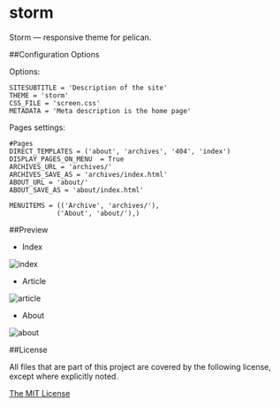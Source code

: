 storm
=====

Storm &mdash; responsive theme for pelican.

##Configuration Options

Options:

    SITESUBTITLE = 'Description of the site'
    THEME = 'storm'
    CSS_FILE = 'screen.css'
    METADATA = 'Meta description is the home page'

Pages settings:

    #Pages
    DIRECT_TEMPLATES = ('about', 'archives', '404', 'index')
    DISPLAY_PAGES_ON_MENU  = True
    ARCHIVES_URL = 'archives/'
    ARCHIVES_SAVE_AS = 'archives/index.html'
    ABOUT_URL = 'about/'
    ABOUT_SAVE_AS = 'about/index.html'

    MENUITEMS = (('Archive', 'archives/'),
                ('About', 'about/'),)


##Preview

- Index

![index](https://raw.github.com/redVi/storm/master/index.png)

- Article

![article](https://raw.github.com/redVi/storm/master/article.png)

- About

![about](https://raw.github.com/redVi/storm/master/about.png)


##License

All files that are part of this project are covered by the following license, except where explicitly noted.

[The MIT License](http://opensource.org/licenses/mit-license.php)

